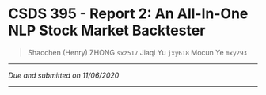 # CSDS 395 - Report 2: An All-In-One NLP Stock Market Backtester

> Shaochen (Henry) ZHONG `sxz517`
> Jiaqi Yu `jxy618`
> Mocun Ye `mxy293`

---
*Due and submitted on 11/06/2020*

---

